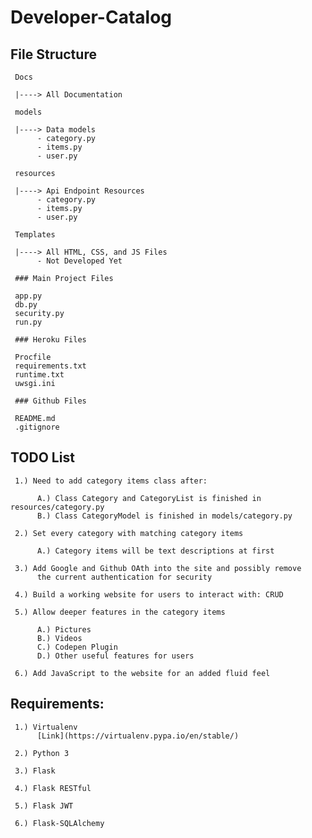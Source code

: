 Developer-Catalog
=============

## File Structure

     Docs

     |----> All Documentation

     models

     |----> Data models   
          - category.py
          - items.py
          - user.py

     resources

     |----> Api Endpoint Resources
          - category.py
          - items.py
          - user.py

     Templates

     |----> All HTML, CSS, and JS Files
          - Not Developed Yet

     ### Main Project Files

     app.py
     db.py
     security.py
     run.py

     ### Heroku Files

     Procfile
     requirements.txt
     runtime.txt
     uwsgi.ini

     ### Github Files

     README.md
     .gitignore


## TODO List

     1.) Need to add category items class after:

          A.) Class Category and CategoryList is finished in resources/category.py
          B.) Class CategoryModel is finished in models/category.py

     2.) Set every category with matching category items

          A.) Category items will be text descriptions at first

     3.) Add Google and Github OAth into the site and possibly remove
          the current authentication for security

     4.) Build a working website for users to interact with: CRUD

     5.) Allow deeper features in the category items

          A.) Pictures
          B.) Videos
          C.) Codepen Plugin
          D.) Other useful features for users

     6.) Add JavaScript to the website for an added fluid feel

## Requirements:

     1.) Virtualenv
          [Link](https://virtualenv.pypa.io/en/stable/)

     2.) Python 3

     3.) Flask

     4.) Flask RESTful

     5.) Flask JWT

     6.) Flask-SQLAlchemy
